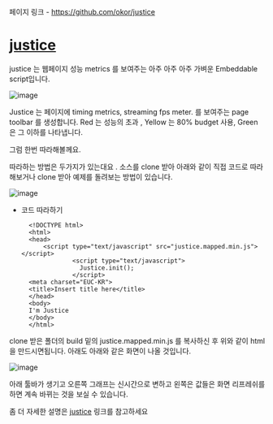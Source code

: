 페이지 링크 - https://github.com/okor/justice


# [justice](https://github.com/okor/justice)


justice 는 웹페이지 성능 metrics 를 보여주는 아주 아주 아주 가벼운  Embeddable script입니다. 

![image](https://camo.githubusercontent.com/16475306f69fe8ba9a00d90ba864746b9cd61203/687474703a2f2f692e696d6775722e636f6d2f7a4b616a3666442e706e67)


Justice 는  페이지에 timing metrics, streaming fps meter. 를 보여주는  page toolbar 를 생성합니다.
Red 는 성능의 초과 , Yellow  는  80% budget 사용,  Green 은 그 이하를 나타냅니다.

그럼 한번 따라해볼께요.

따라하는 방법은 두가지가 있는대요 .  소스를 clone 받아 아래와 같이 직접 코드로 따라해보거나  clone 받아 예제를 돌려보는 방법이 있습니다.

![image](https://raw.githubusercontent.com/TeamSEGO/github-trend-kr/master/img/015-18_justice_1.png)


- 코드 따라하기
	    
		<!DOCTYPE html>
		<html>
		<head>
		  	<script type="text/javascript" src="justice.mapped.min.js"></script>
			    	<script type="text/javascript">
			    	  Justice.init();
			    	</script>
		<meta charset="EUC-KR">
		<title>Insert title here</title>
		</head>
		<body>
		I'm Justice
		</body>
		</html>
	    	
	    


clone 받은 폴더의 build 밑의 justice.mapped.min.js 를 복사하신 후 위와 같이 html 을 만드시면됩니다. 아래도 아래와 같은 화면이 나올 것입니다.


![image](https://raw.githubusercontent.com/TeamSEGO/github-trend-kr/master/img/015-18_justice_2.png)

아래 툴바가 생기고 오른쪽 그래프는 신시간으로 변하고 왼쪽은 값들은 화면 리프레쉬를 하면 계속 바뀌는 것을 보실 수 있습니다.

좀 더 자세한 설명은  [justice](https://github.com/okor/justice) 링크를 참고하세요









